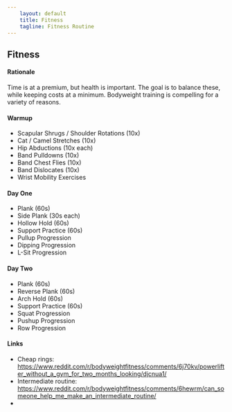 ```yaml
---
    layout: default
    title: Fitness
    tagline: Fitness Routine
---
```


## Fitness

#### Rationale

Time is at a premium, but health is important. The goal is to balance these, while keeping costs at a minimum. Bodyweight training is compelling for a variety of reasons.

#### Warmup

- Scapular Shrugs / Shoulder Rotations (10x)
- Cat / Camel Stretches (10x)
- Hip Abductions (10x each)
- Band Pulldowns (10x)
- Band Chest Flies (10x)
- Band Dislocates (10x)
- Wrist Mobility Exercises

#### Day One

- Plank (60s)
- Side Plank (30s each)
- Hollow Hold (60s)
- Support Practice (60s)
- Pullup Progression
- Dipping Progression
- L-Sit Progression

#### Day Two

- Plank (60s)
- Reverse Plank (60s)
- Arch Hold (60s)
- Support Practice (60s)
- Squat Progression
- Pushup Progression
- Row Progression

#### Links

- Cheap rings: https://www.reddit.com/r/bodyweightfitness/comments/6j70kv/powerlifter_without_a_gym_for_two_months_looking/djcnua1/
- Intermediate routine: https://www.reddit.com/r/bodyweightfitness/comments/6hewrm/can_someone_help_me_make_an_intermediate_routine/
- 
